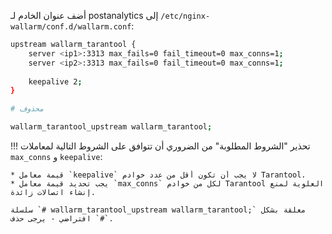 أضف عنوان الخادم لـ postanalytics إلى `/etc/nginx-wallarm/conf.d/wallarm.conf`:

```bash
upstream wallarm_tarantool {
    server <ip1>:3313 max_fails=0 fail_timeout=0 max_conns=1;
    server <ip2>:3313 max_fails=0 fail_timeout=0 max_conns=1;
    
    keepalive 2;
}

# محذوف

wallarm_tarantool_upstream wallarm_tarantool;
```

!!! تحذير "الشروط المطلوبة"
    من الضروري أن تتوافق على الشروط التالية لمعاملات `max_conns` و `keepalive`:
    
    * قيمة معامل `keepalive` لا يجب أن تكون أقل من عدد خوادم Tarantool.
    * يجب تحديد قيمة معامل `max_conns` لكل من خوادم Tarantool العلوية لمنع إنشاء اتصالات زائدة.

    سلسلة `# wallarm_tarantool_upstream wallarm_tarantool;` معلقة بشكل افتراضي - يرجى حذف `#`.